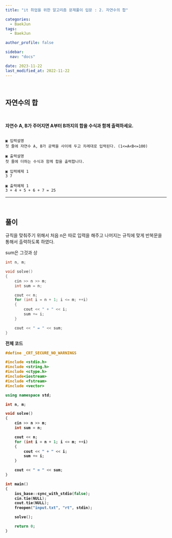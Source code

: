 ```yaml
---
title: "it 취업을 위한 알고리즘 문제풀이 입문 : 2. 자연수의 합"

categories:
  - BaekJun
tags:
  - BaekJun

author_profile: false

sidebar:
  nav: "docs"

date: 2023-11-22
last_modified_at: 2022-11-22
---
```


<br>

## 자연수의 합

<br>

**자연수 A, B가 주어지면 A부터 B까지의 합을 수식과 함께 출력하세요.**

```

▣ 입력설명
첫 줄에 자연수 A, B가 공백을 사이에 두고 차례대로 입력된다. (1<=A<B<=100)

▣ 출력설명
첫 줄에 더하는 수식과 함께 합을 출력합니다.

▣ 입력예제 1 
3 7

▣ 출력예제 1
3 + 4 + 5 + 6 + 7 = 25 
```

---

<br>

## 풀이

규칙을 맞춰주기 위해서 처음 n은 따로 입력을 해주고 나머지는 규칙에 맞게 반복문을 통해서 출력하도록 하였다.  
  
sum은 그것과 상

```cpp
int n, m;

void solve()
{
	cin >> n >> m;
	int sum = n;

	cout << n;
	for (int i = n + 1; i <= m; ++i)
	{
		cout << " + " << i;
		sum += i;
	}

	cout << " = " << sum;
}
```

<b>전체 코드

```cpp
#define _CRT_SECURE_NO_WARNINGS

#include <stdio.h>
#include <string.h>
#include <ctype.h>
#include<iostream>
#include <fstream>
#include <vector>

using namespace std;

int n, m;

void solve()
{
	cin >> n >> m;
	int sum = n;

	cout << n;
	for (int i = n + 1; i <= m; ++i)
	{
		cout << " + " << i;
		sum += i;
	}

	cout << " = " << sum;
}

int main() 
{
	ios_base::sync_with_stdio(false);
	cin.tie(NULL);
	cout.tie(NULL);
	freopen("input.txt", "rt", stdin);

	solve();

	return 0;
}
```